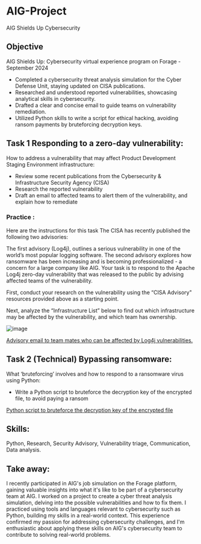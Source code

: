 # AIG-Project
AIG Shields Up Cybersecurity

## Objective

AIG Shields Up: Cybersecurity virtual experience program on Forage - September 2024


 * Completed a cybersecurity threat analysis simulation for the Cyber Defense Unit, staying updated on CISA publications.
 * Researched and understood reported vulnerabilities, showcasing analytical skills in cybersecurity.
 * Drafted a clear and concise email to guide teams on vulnerability remediation.
 * Utilized Python skills to write a script for ethical hacking, avoiding ransom payments by bruteforcing decryption keys.

## Task 1 Responding to a zero-day vulnerability:

How to address a vulnerability that may affect Product Development Staging Environment infrastructure: 
* Review some recent publications from the Cybersecurity & Infrastructure Security Agency (CISA)
* Research the reported vulnerability
* Draft an email to affected teams to alert them of the vulnerability, and explain how to remediate


### Practice :
Here are the instructions for this task
The CISA has recently published the following two advisories:

The first advisory (Log4j), outlines a serious vulnerability in one of the world’s most popular logging software.
The second advisory explores how ransomware has been increasing and is becoming professionalized - a concern for a large company like AIG.
Your task is to respond to the Apache Log4j zero-day vulnerability that was released to the public by advising affected teams of the vulnerability. 

First, conduct your research on the vulnerability using the “CISA Advisory" resources provided above as a starting point.

Next, analyze the “Infrastructure List” below to find out which infrastructure may be affected by the vulnerability, and which team has ownership.

![image](https://github.com/user-attachments/assets/5e18d942-2648-4860-9f3c-76672d515119)


<a href="https://github.com/Matteobarcelona/AIG-Project/blob/main/advisory%20email.pdf" target="_blank">Advisory email to team mates who can be affected by Log4j vulnerabilities. </a>



## Task 2 (Technical) Bypassing ransomware:

What ‘bruteforcing’ involves and how to respond to a ransomware virus using Python:
* Write a Python script to bruteforce the decryption key of the encrypted file, to avoid paying a ransom

<a href="https://github.com/Matteobarcelona/AIG-Project/blob/main/aig-bruteforce-task2.py" target="_blank">Python script to bruteforce the decryption key of the encrypted file </a>


## Skills:

Python, Research, Security Advisory, Vulnerability triage, Communication, Data analysis. 

## Take away:

I recently participated in AIG's job simulation on the Forage platform, gaining valuable insights into what it's like to be part of a cybersecurity team at AIG. 
I worked on a project to create a cyber threat analysis simulation, delving into the possible vulnerabilities and how to fix them. I practiced using tools and languages relevant to cybersecurity such as Python, building my skills in a real-world context. 
This experience confirmed my passion for addressing cybersecurity challenges, and I'm enthusiastic about applying these skills on AIG's cybersecurity team to contribute to solving real-world problems.
